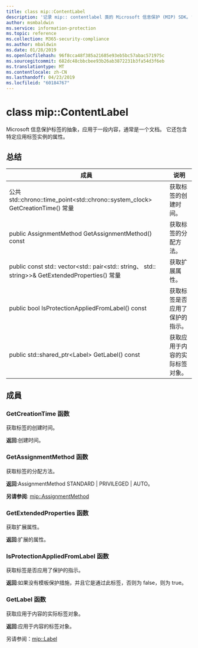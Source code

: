 ```yaml
---
title: class mip::ContentLabel
description: '记录 mip:: contentlabel 类的 Microsoft 信息保护 (MIP) SDK。'
author: msmbaldwin
ms.service: information-protection
ms.topic: reference
ms.collection: M365-security-compliance
ms.author: mbaldwin
ms.date: 01/28/2019
ms.openlocfilehash: 96f8cca48f385a21685e93eb5bc57abac571975c
ms.sourcegitcommit: 682dc48cbbcbee93b26ab3872231b3fa54d3f6eb
ms.translationtype: MT
ms.contentlocale: zh-CN
ms.lasthandoff: 04/23/2019
ms.locfileid: "60184767"
---
```

# <a name="class-mipcontentlabel"></a>class mip::ContentLabel 
Microsoft 信息保护标签的抽象，应用于一段内容，通常是一个文档。
它还包含特定应用标签实例的属性。
  
## <a name="summary"></a>总结
 成員                        | 说明                                
--------------------------------|---------------------------------------------
公共 std::chrono::time_point\<std::chrono::system_clock\> GetCreationTime() 常量  |  获取标签的创建时间。
public AssignmentMethod GetAssignmentMethod() const  |  获取标签的分配方法。
public const std:: vector\<std:: pair\<std:: string、 std:: string\>\>& GetExtendedProperties() 常量  |  获取扩展属性。
public bool IsProtectionAppliedFromLabel() const  |  获取标签是否应用了保护的指示。
public std::shared_ptr\<Label\> GetLabel() const  |  获取应用于内容的实际标签对象。
  
## <a name="members"></a>成員
  
### <a name="getcreationtime-function"></a>GetCreationTime 函数
获取标签的创建时间。

  
**返回**:创建时间。
  
### <a name="getassignmentmethod-function"></a>GetAssignmentMethod 函数
获取标签的分配方法。

  
**返回**:AssignmentMethod STANDARD | PRIVILEGED | AUTO。 
  
**另请参阅**: [mip::AssignmentMethod](mip-enums-and-structs.md#assignmentmethod)
  
### <a name="getextendedproperties-function"></a>GetExtendedProperties 函数
获取扩展属性。

  
**返回**:扩展的属性。
  
### <a name="isprotectionappliedfromlabel-function"></a>IsProtectionAppliedFromLabel 函数
获取标签是否应用了保护的指示。

  
**返回**:如果没有模板保护措施，并且它是通过此标签，否则为 false，则为 true。
  
### <a name="getlabel-function"></a>GetLabel 函数
获取应用于内容的实际标签对象。

  
**返回**:应用于内容的标签对象。 
  
另请参阅：[mip::Label](class_mip_label.md)